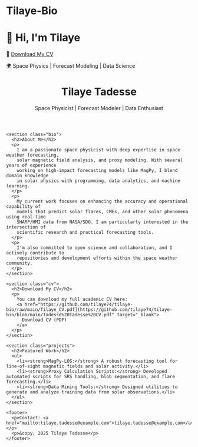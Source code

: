 
# Tilaye-Bio
# 👋 Hi, I'm Tilaye

📄 [Download My CV](https://github.com/tilaye74/tilaye-bio/blob/main/Tadesse%20Tadesse%20CV.pdf)

🌍 Space Physics | Forecast Modeling | Data Science
<!DOCTYPE html>
<html lang="en">
<head>
  <meta charset="UTF-8" />
  <meta name="viewport" content="width=device-width, initial-scale=1.0" />
  <title>Tilaye Tadesse - Bio</title>
  <link rel="stylesheet" href="style.css" />
</head>
<body>
  <div class="container">
    <header>
      <h1>Tilaye Tadesse</h1>
      <p class="tagline">Space Physicist | Forecast Modeler | Data Enthusiast</p>
    </header>

    <section class="bio">
      <h2>About Me</h2>
      <p>
        I am a passionate space physicist with deep expertise in space weather forecasting,
        solar magnetic field analysis, and proxy modeling. With several years of experience
        working on high-impact forecasting models like MagPy, I blend domain knowledge
        in solar physics with programming, data analytics, and machine learning.
      </p>
      <p>
        My current work focuses on enhancing the accuracy and operational capability of
        models that predict solar flares, CMEs, and other solar phenomena using real-time
        SHARP/HMI data from NASA/SDO. I am particularly interested in the intersection of
        scientific research and practical forecasting tools.
      </p>
      <p>
        I'm also committed to open science and collaboration, and I actively contribute to
        repositories and development efforts within the space weather community.
      </p>
    </section>

    <section class="cv">
      <h2>Download My CV</h2>
      <p>
        You can download my full academic CV here:
        <a href="https://github.com/tilaye74/tilaye-bio/raw/main/Tilaye_CV.pdf](https://github.com/tilaye74/tilaye-bio/blob/main/Tadesse%20Tadesse%20CV.pdf" target="_blank">
          Download CV (PDF)
        </a>
      </p>
    </section>

    <section class="projects">
      <h2>Featured Work</h2>
      <ul>
        <li><strong>MagPy-LOS:</strong> A robust forecasting tool for line-of-sight magnetic fields and solar activity.</li>
        <li><strong>Proxy Calculation Scripts:</strong> Developed automated scripts for SRS handling, blob segmentation, and flare forecasting.</li>
        <li><strong>Data Mining Tools:</strong> Designed utilities to generate and analyze training data from solar observations.</li>
      </ul>
    </section>

    <footer>
      <p>Contact: <a href="mailto:tilaye.tadesse@example.com">tilaye.tadesse@example.com</a></p>
      <p>&copy; 2025 Tilaye Tadesse</p>
    </footer>
  </div>
</body>
</html>
